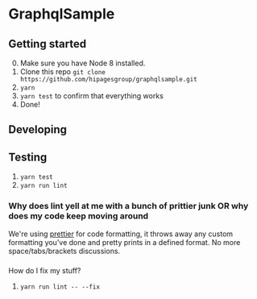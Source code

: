 # GraphqlSample


## Getting started

0. Make sure you have Node 8 installed.
1. Clone this repo ``git clone https://github.com/hipagesgroup/graphqlsample.git``
2. ``yarn``
3. ``yarn test`` to confirm that everything works
3. Done!

## Developing

## Testing

1. `yarn test`
2. `yarn run lint`

### Why does lint yell at me with a bunch of prittier junk OR why does my code keep moving around
We're using [prettier](prettier) for code formatting, it throws away any custom formatting you've done and pretty
prints in a defined format. No more space/tabs/brackets discussions.

###
How do I fix my stuff?
1. `yarn run lint -- --fix`
